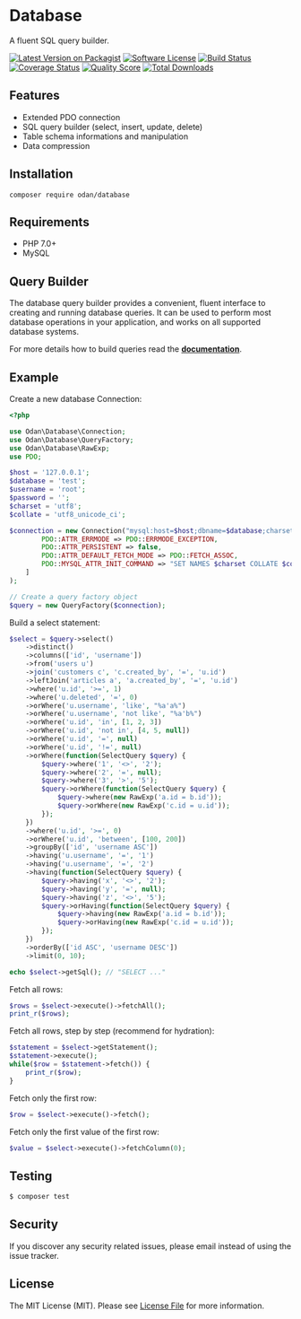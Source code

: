 # Database
 
A fluent SQL query builder.

[![Latest Version on Packagist](https://img.shields.io/github/release/odan/database.svg)](https://github.com/odan/database/releases)
[![Software License](https://img.shields.io/badge/license-MIT-brightgreen.svg)](LICENSE.md)
[![Build Status](https://travis-ci.org/odan/database.svg?branch=master)](https://travis-ci.org/odan/database)
[![Coverage Status](https://scrutinizer-ci.com/g/odan/database/badges/coverage.png?b=master)](https://scrutinizer-ci.com/g/odan/database/code-structure)
[![Quality Score](https://scrutinizer-ci.com/g/odan/database/badges/quality-score.png?b=master)](https://scrutinizer-ci.com/g/odan/database/?branch=master)
[![Total Downloads](https://img.shields.io/packagist/dt/odan/database.svg)](https://packagist.org/packages/odan/database)


## Features

* Extended PDO connection
* SQL query builder (select, insert, update, delete)
* Table schema informations and manipulation
* Data compression

## Installation

```shell
composer require odan/database
```

## Requirements

* PHP 7.0+
* MySQL

## Query Builder

The database query builder provides a convenient, fluent interface to creating and running database queries. It can be used to perform most database operations in your application, and works on all supported database systems.

For more details how to build queries read the **[documentation](docs/index.md)**.

## Example

Create a new database Connection:

```php
<?php

use Odan\Database\Connection;
use Odan\Database\QueryFactory;
use Odan\Database\RawExp;
use PDO;

$host = '127.0.0.1';
$database = 'test';
$username = 'root';
$password = '';
$charset = 'utf8';
$collate = 'utf8_unicode_ci';

$connection = new Connection("mysql:host=$host;dbname=$database;charset=$charset", $username, $password, [
        PDO::ATTR_ERRMODE => PDO::ERRMODE_EXCEPTION,
        PDO::ATTR_PERSISTENT => false,
        PDO::ATTR_DEFAULT_FETCH_MODE => PDO::FETCH_ASSOC,
        PDO::MYSQL_ATTR_INIT_COMMAND => "SET NAMES $charset COLLATE $collate"
    ]
);

// Create a query factory object
$query = new QueryFactory($connection);
```

Build a select statement:

```php
$select = $query->select()
    ->distinct()
    ->columns(['id', 'username'])
    ->from('users u')
    ->join('customers c', 'c.created_by', '=', 'u.id')
    ->leftJoin('articles a', 'a.created_by', '=', 'u.id')
    ->where('u.id', '>=', 1)
    ->where('u.deleted', '=', 0)
    ->orWhere('u.username', 'like', "%a'a%")
    ->orWhere('u.username', 'not like', "%a'b%")
    ->orWhere('u.id', 'in', [1, 2, 3])
    ->orWhere('u.id', 'not in', [4, 5, null])
    ->orWhere('u.id', '=', null)
    ->orWhere('u.id', '!=', null)
    ->orWhere(function(SelectQuery $query) {
        $query->where('1', '<>', '2');
        $query->where('2', '=', null);
        $query->where('3', '>', '5');
        $query->orWhere(function(SelectQuery $query) {
            $query->where(new RawExp('a.id = b.id'));
            $query->orWhere(new RawExp('c.id = u.id'));
        });
    })
    ->where('u.id', '>=', 0)
    ->orWhere('u.id', 'between', [100, 200])
    ->groupBy(['id', 'username ASC'])
    ->having('u.username', '=', '1')
    ->having('u.username', '=', '2')
    ->having(function(SelectQuery $query) {
        $query->having('x', '<>', '2');
        $query->having('y', '=', null);
        $query->having('z', '<>', '5');
        $query->orHaving(function(SelectQuery $query) {
            $query->having(new RawExp('a.id = b.id'));
            $query->orHaving(new RawExp('c.id = u.id'));
        });
    })
    ->orderBy(['id ASC', 'username DESC'])
    ->limit(0, 10);

echo $select->getSql(); // "SELECT ..."
```

Fetch all rows:

```php
$rows = $select->execute()->fetchAll();
print_r($rows);
```

Fetch all rows, step by step (recommend for hydration):

```php
$statement = $select->getStatement();
$statement->execute();
while($row = $statement->fetch()) {
    print_r($row);
}
```

Fetch only the first row:

```php
$row = $select->execute()->fetch();
```

Fetch only the first value of the first row:

```php
$value = $select->execute()->fetchColumn(0);
```

## Testing

``` bash
$ composer test
```

## Security

If you discover any security related issues, please email instead of using the issue tracker.

## License

The MIT License (MIT). Please see [License File](LICENSE.md) for more information.


[PSR-1]: https://github.com/php-fig/fig-standards/blob/master/accepted/PSR-1-basic-coding-standard.md
[PSR-2]: https://github.com/php-fig/fig-standards/blob/master/accepted/PSR-2-coding-style-guide.md
[PSR-4]: https://github.com/php-fig/fig-standards/blob/master/accepted/PSR-4-autoloader.md
[Composer]: http://getcomposer.org/
[PHPUnit]: http://phpunit.de/
